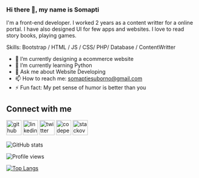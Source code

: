 ### Hi there 👋, my name is Somapti
I'm a front-end developer. I worked 2 years as a content writter for a online portal. I have also designed UI for few apps and websites. I love to read story books, playing games.

Skills: Bootstrap / HTML / JS / CSS/ PHP/ Database / ContentWritter

- 🔭 I’m currently designing a ecommerce website
- 🌱 I’m currently learning Python 
- 💬 Ask me about Website Developing  
- 📫 How to reach me: somaptiesuborno@gmail.com 
- ⚡ Fun fact: My pet sense of humor is better than you 

## Connect with me
[<img src='https://cdn.jsdelivr.net/npm/simple-icons@3.0.1/icons/github.svg' alt='github' height='40'>](https://github.com/kamrunnaharSomapti)  [<img src='https://cdn.jsdelivr.net/npm/simple-icons@3.0.1/icons/linkedin.svg' alt='linkedin' height='40'>](https://www.linkedin.com/in/https://www.linkedin.com/in/kamrunnahar-somapti-599201134//)  [<img src='https://cdn.jsdelivr.net/npm/simple-icons@3.0.1/icons/twitter.svg' alt='twitter' height='40'>](https://twitter.com/https://twitter.com/somapti15)  [<img src='https://cdn.jsdelivr.net/npm/simple-icons@3.0.1/icons/codepen.svg' alt='codepen' height='40'>](https://codepen.io/https://codepen.io/kamrunnaharsomapti)  [<img src='https://cdn.jsdelivr.net/npm/simple-icons@3.0.1/icons/stackoverflow.svg' alt='stackoverflow' height='40'>](https://stackoverflow.com/users/https://stackoverflow.com/users/7778005/somapti-babu)  

![GitHub stats](https://github-readme-stats.vercel.app/api?username=kamrunnaharSomapti&show_icons=true)



![Profile views](https://gpvc.arturio.dev/kamrunnaharSomapti)  

[![Top Langs](https://github-readme-stats.vercel.app/api/top-langs/?username=kamrunnaharSomapti)](https://github.com/anuraghazra/github-readme-stats)
